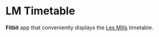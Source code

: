# LM Timetable

**Fitbit** app that conveniently displays the <a href="https://www.lesmills.co.nz/timetable">Les Mills</a> timetable.
